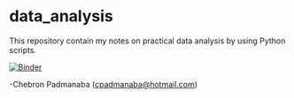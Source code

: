 # data_analysis
This repository contain my notes on practical data analysis by using Python scripts.


[![Binder](https://mybinder.org/badge_logo.svg)](https://mybinder.org/v2/gh/cpadmanaba/data_analysis/master)

-Chebron Padmanaba (cpadmanaba@hotmail.com)
